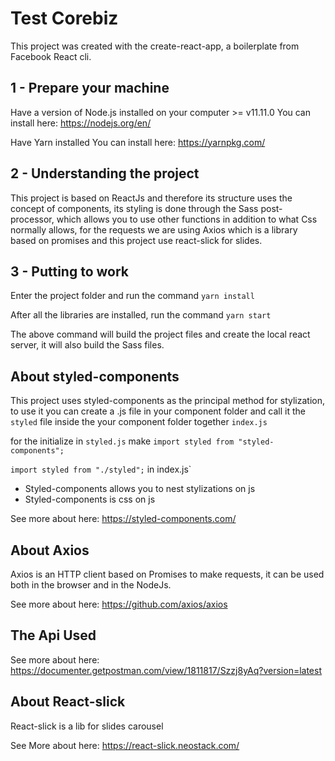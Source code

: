 # Test Corebiz
This project was created with the create-react-app, a boilerplate from Facebook React cli.

## 1 - Prepare your machine 
Have a version of Node.js installed on your computer >= v11.11.0 
You can install here: https://nodejs.org/en/

Have Yarn installed
You can install here: https://yarnpkg.com/

## 2 - Understanding the project
This project is based on ReactJs and therefore its structure uses the concept of components, its styling is done through the Sass post-processor, which allows you to use other functions in addition to what Css normally allows, for the requests we are using Axios which is a library based on promises and this project use react-slick for slides.


## 3 - Putting to work
Enter the project folder and run the command 
`yarn install`

After all the libraries are installed, run the command
`yarn start`

The above command will build the project files and create the local react server, it will also build the Sass files.

## About styled-components
This project uses styled-components as the principal method for stylization, to use it you can create a .js file in your component folder and call it the `styled` file inside the your component folder together `index.js`

for the initialize in `styled.js` make `import styled from "styled-components";`

`import styled from "./styled";` in index.js`

- Styled-components allows you to nest stylizations on js
- Styled-components is css on js

See more about here: https://styled-components.com/

## About Axios 
Axios is an HTTP client based on Promises to make requests, it can be used both in the browser and in the NodeJs.

See more about here: https://github.com/axios/axios

## The Api Used
See more about here: https://documenter.getpostman.com/view/1811817/Szzj8yAq?version=latest

## About React-slick
React-slick is a lib for slides carousel

See More about here: https://react-slick.neostack.com/
